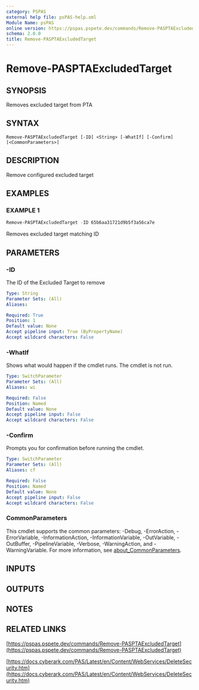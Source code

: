 ```yaml
---
category: PSPAS
external help file: psPAS-help.xml
Module Name: psPAS
online version: https://pspas.pspete.dev/commands/Remove-PASPTAExcludedTarget
schema: 2.0.0
title: Remove-PASPTAExcludedTarget
---
```


# Remove-PASPTAExcludedTarget

## SYNOPSIS
Removes excluded target from PTA

## SYNTAX

```
Remove-PASPTAExcludedTarget [-ID] <String> [-WhatIf] [-Confirm] [<CommonParameters>]
```

## DESCRIPTION
Remove configured excluded target

## EXAMPLES

### EXAMPLE 1
```powershell
Remove-PASPTAExcludedTarget -ID 65b6aa31721d9b5f3a56ca7e
```

Removes excluded target matching ID

## PARAMETERS

### -ID
The ID of the Excluded Target to remove

```yaml
Type: String
Parameter Sets: (All)
Aliases:

Required: True
Position: 1
Default value: None
Accept pipeline input: True (ByPropertyName)
Accept wildcard characters: False
```

### -WhatIf
Shows what would happen if the cmdlet runs.
The cmdlet is not run.

```yaml
Type: SwitchParameter
Parameter Sets: (All)
Aliases: wi

Required: False
Position: Named
Default value: None
Accept pipeline input: False
Accept wildcard characters: False
```

### -Confirm
Prompts you for confirmation before running the cmdlet.

```yaml
Type: SwitchParameter
Parameter Sets: (All)
Aliases: cf

Required: False
Position: Named
Default value: None
Accept pipeline input: False
Accept wildcard characters: False
```

### CommonParameters
This cmdlet supports the common parameters: -Debug, -ErrorAction, -ErrorVariable, -InformationAction, -InformationVariable, -OutVariable, -OutBuffer, -PipelineVariable, -Verbose, -WarningAction, and -WarningVariable. For more information, see [about_CommonParameters](http://go.microsoft.com/fwlink/?LinkID=113216).

## INPUTS

## OUTPUTS

## NOTES

## RELATED LINKS

[https://pspas.pspete.dev/commands/Remove-PASPTAExcludedTarget](https://pspas.pspete.dev/commands/Remove-PASPTAExcludedTarget)

[https://docs.cyberark.com/PAS/Latest/en/Content/WebServices/DeleteSecurity.htm](https://docs.cyberark.com/PAS/Latest/en/Content/WebServices/DeleteSecurity.htm)
